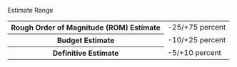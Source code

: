 Estimate Range<br>
<table>
<tr><th>Rough Order of Magnitude (ROM) Estimate</th><td>-25/+75 percent</td></tr>
<tr><th>Budget Estimate</th><td>-10/+25 percent</td></tr>
<tr><th>Definitive Estimate</th><td>-5/+10 percent</td></tr>
</table>
